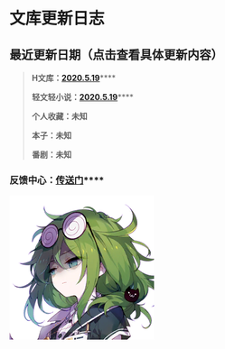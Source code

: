 # 文库更新日志

## 最近更新日期（点击查看具体更新内容）

> **H文库：**[**2020.5.19**](2020.5.15.md#2020-5-19)\*\*\*\*
>
> **轻文轻小说：**[**2020.5.19**](2020.5.15.md#2020-5-19)\*\*\*\*
>
> **个人收藏：未知**
>
> **本子：未知**
>
> **番剧：未知**

### **反馈中心：**[**传送门**](https://www.wjx.cn/jq/76859742.aspx)\*\*\*\*



![](../.gitbook/assets/019_007.png)





